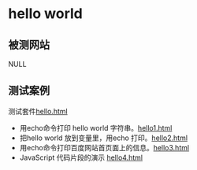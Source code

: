 # hello world

## 被测网站
NULL

## 测试案例
测试套件[hello.html](hello.html)
* 用echo命令打印 hello world 字符串。[hello1.html](hello1.html)
* 把hello world 放到变量里，用echo 打印。[hello2.html](hello2.html)
* 用echo命令打印百度网站首页面上的信息。[hello3.html](hello3.html)
* JavaScript 代码片段的演示 [hello4.html](hello4.html)
